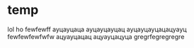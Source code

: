 # temp
lol
ho
fewfewff
ауцауцаца
ауцауцауцац
ауцауцауцацацуауц
fewfewfewfwfw
ацуауцацац
ацуауцацуца
gregrfegregregre
